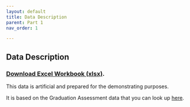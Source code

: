 ```yaml
---
layout: default
title: Data Description
parent: Part 1
nav_order: 1

---
```


## Data Description  
  
### [Download Excel Workbook (xlsx)](https://github.com/ubc-library-rc/excel1/raw/main/content/Excel_data.xlsx). 
   
   
This data is artificial and prepared for the demonstrating purposes.  

It is based on the Graduation Assessment data that you can look up [here](https://catalogue.data.gov.bc.ca/dataset/graduation-assessments/resource/44224f32-dc27-4f10-8703-8040ee3298bb).
